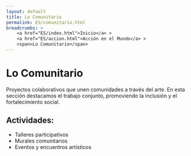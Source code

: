```yaml
---
layout: default
title: Lo Comunitario
permalink: ES/comunitario.html
breadcrumbs: >
    <a href="ES/index.html">Inicio</a> >
    <a href="ES/accion.html">Acción en el Mundo</a> >
    <span>Lo Comunitario</span>
---
```


# Lo Comunitario

Proyectos colaborativos que unen comunidades a través del arte. En esta sección destacamos el trabajo conjunto, promoviendo la inclusión y el fortalecimiento social.

## Actividades:
- Talleres participativos
- Murales comunitarios
- Eventos y encuentros artísticos
